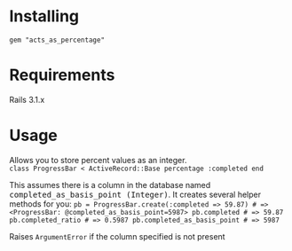 # Installing
`gem "acts_as_percentage"`

# Requirements
Rails 3.1.x

# Usage

Allows you to store percent values as an integer.  
`
  class ProgressBar < ActiveRecord::Base
    percentage :completed
  end
`

This assumes there is a column in the database named <tt>completed_as_basis_point (Integer)</tt>. It creates
several helper methods for you:
`
  pb = ProgressBar.create(:completed => 59.87) # => <ProgressBar: @completed_as_basis_point=5987>
  pb.completed # => 59.87
  pb.completed_ratio # => 0.5987
  pb.completed_as_basis_point # => 5987
`

Raises `ArgumentError` if the column specified is not present
